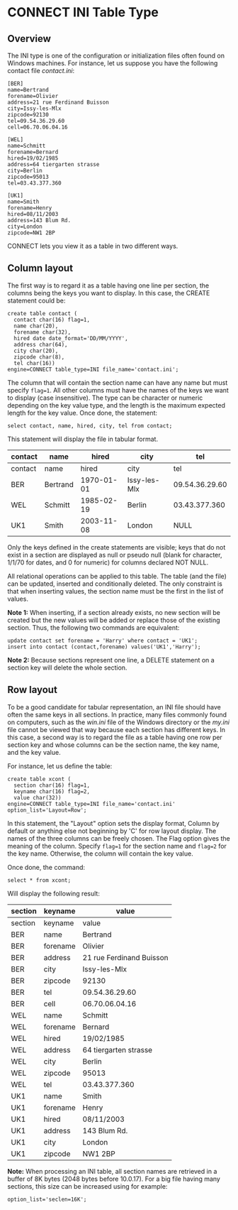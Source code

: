 
# CONNECT INI Table Type


## Overview


The INI type is one of the configuration or initialization files often found on
Windows machines. For instance, let us suppose you have the following contact
file *contact.ini*:


```
[BER]
name=Bertrand
forename=Olivier
address=21 rue Ferdinand Buisson
city=Issy-les-Mlx
zipcode=92130
tel=09.54.36.29.60
cell=06.70.06.04.16

[WEL]
name=Schmitt
forename=Bernard
hired=19/02/1985
address=64 tiergarten strasse
city=Berlin
zipcode=95013
tel=03.43.377.360

[UK1]
name=Smith
forename=Henry
hired=08/11/2003
address=143 Blum Rd.
city=London
zipcode=NW1 2BP
```

CONNECT lets you view it as a table in two different ways.


## Column layout


The first way is to regard it as a table having one line per section, the
columns being the keys you want to display. In this case, the CREATE statement
could be:


```
create table contact (
  contact char(16) flag=1,
  name char(20),
  forename char(32),
  hired date date_format='DD/MM/YYYY',
  address char(64),
  city char(20),
  zipcode char(8),
  tel char(16))
engine=CONNECT table_type=INI file_name='contact.ini';
```

The column that will contain the section name can have any name but must
specify `flag=1`. All other columns must have the names of the keys we want to
display (case insensitive). The type can be character or numeric depending on
the key value type, and the length is the maximum expected length for the key
value. Once done, the statement:


```
select contact, name, hired, city, tel from contact;
```

This statement will display the file in tabular format.



| contact | name | hired | city | tel |
| --- | --- | --- | --- | --- |
| contact | name | hired | city | tel |
| BER | Bertrand | 1970-01-01 | Issy-les-Mlx | 09.54.36.29.60 |
| WEL | Schmitt | 1985-02-19 | Berlin | 03.43.377.360 |
| UK1 | Smith | 2003-11-08 | London | NULL |



Only the keys defined in the create statements are visible; keys that do not
exist in a section are displayed as null or pseudo null (blank for character,
1/1/70 for dates, and 0 for numeric) for columns declared NOT NULL.


All relational operations can be applied to this table. The table (and the
file) can be updated, inserted and conditionally deleted. The only constraint
is that when inserting values, the section name must be the first in the list
of values.


**Note 1:** When inserting, if a section already exists, no new section will be
created but the new values will be added or replace those of the existing
section. Thus, the following two commands are equivalent:


```
update contact set forename = 'Harry' where contact = 'UK1';
insert into contact (contact,forename) values('UK1','Harry');
```

**Note 2:** Because sections represent one line, a DELETE statement on a
section key will delete the whole section.


## Row layout


To be a good candidate for tabular representation, an INI file should have
often the same keys in all sections. In practice, many files commonly found on
computers, such as the *win.ini* file of the Windows directory or the
 *my.ini* file cannot be viewed that way because each section has different
keys. In this case, a second way is to regard the file as a table having one
row per section key and whose columns can be the section name, the key name,
and the key value.


For instance, let us define the table:


```
create table xcont (
  section char(16) flag=1,
  keyname char(16) flag=2,
  value char(32))
engine=CONNECT table_type=INI file_name='contact.ini'
option_list='Layout=Row';
```

In this statement, the "Layout" option sets the display format, Column by
default or anything else not beginning by 'C' for row layout display. The names
of the three columns can be freely chosen. The Flag option gives the meaning of
the column. Specify `flag=1` for the section name and `flag=2` for the key
name. Otherwise, the column will contain the key value.


Once done, the command:


```
select * from xcont;
```

Will display the following result:



| section | keyname | value |
| --- | --- | --- |
| section | keyname | value |
| BER | name | Bertrand |
| BER | forename | Olivier |
| BER | address | 21 rue Ferdinand Buisson |
| BER | city | Issy-les-Mlx |
| BER | zipcode | 92130 |
| BER | tel | 09.54.36.29.60 |
| BER | cell | 06.70.06.04.16 |
| WEL | name | Schmitt |
| WEL | forename | Bernard |
| WEL | hired | 19/02/1985 |
| WEL | address | 64 tiergarten strasse |
| WEL | city | Berlin |
| WEL | zipcode | 95013 |
| WEL | tel | 03.43.377.360 |
| UK1 | name | Smith |
| UK1 | forename | Henry |
| UK1 | hired | 08/11/2003 |
| UK1 | address | 143 Blum Rd. |
| UK1 | city | London |
| UK1 | zipcode | NW1 2BP |



**Note:** When processing an INI table, all section names are retrieved in a
buffer of 8K bytes (2048 bytes before 10.0.17). For a big file having many sections, this size can be
increased using for example:


```
option_list='seclen=16K';
```
